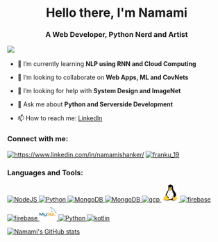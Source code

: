 <h1 align="center">Hello there, I'm Namami</h1>
<h3 align="center">A Web Developer, Python Nerd and Artist</h3>

![](https://komarev.com/ghpvc/?username=NamamiShanker)

- 🌱 I’m currently learning **NLP using RNN and Cloud Computing**

- 👯 I’m looking to collaborate on **Web Apps, ML and CovNets**

- 🤝 I’m looking for help with **System Design and ImageNet**

- 💬 Ask me about **Python and Serverside Development**

- 📫 How to reach me: <a href="https://www.linkedin.com/in/namamishanker/">LinkedIn</a>

<h3 align="left">Connect with me:</h3>
<p align="left">
<a href="https://www.linkedin.com/in/namamishanker/" target="blank"><img align="center" src="https://www.flaticon.com/svg/vstatic/svg/1384/1384046.svg?token=exp=1613380952~hmac=6d6855acae6af46e321abf2e9c128a7f" alt="https://www.linkedin.com/in/namamishanker/" height="30" width="40" /></a>
<a href="https://www.instagram.com/franku_19/" target="blank"><img align="center" src="https://cdn.jsdelivr.net/npm/simple-icons@3.0.1/icons/instagram.svg" alt="franku_19" height="30" width="40" /></a>

<h3 align="left">Languages and Tools:</h3>
<p align="left">
  <a href="https://nodejs.org" target="_blank"> <img src="https://nodejs.org/static/images/logos/nodejs-new-pantone-black.svg" alt="NodeJS" height="40"/> </a> 
  <a href="https://www.python.org/" target="_blank"> <img src="https://www.python.org/static/community_logos/python-logo-master-v3-TM-flattened.png" alt="Python" height="40"/> </a> 
  <a href="https://www.mongodb.com/" target="_blank"> <img src="https://cdn.iconscout.com/icon/free/png-256/mongodb-3-1175138.png" alt="MongoDB" height="40"/> </a> 
  <a href="http://expressjs.com/" target="_blank"> <img src="https://expressjs.com/images/favicon.png" alt="MongoDB" height="40"/> </a> 
  <a href="https://cloud.google.com" target="_blank"> <img src="https://www.vectorlogo.zone/logos/google_cloud/google_cloud-icon.svg" alt="gcp"height="40"/> </a> 
  <a href="https://www.linux.org/" target="_blank"> <img src="https://raw.githubusercontent.com/devicons/devicon/master/icons/linux/linux-original.svg" alt="linux" height="40"/> </a>
  <a href="https://firebase.google.com/" target="_blank"> <img src="https://www.vectorlogo.zone/logos/firebase/firebase-icon.svg" alt="firebase" width="40" height="40"/> </a> 
  <a href="https://developers.google.com/web/tools/puppeteer/" target="_blank"> <img src="https://developers.google.com/web/tools/images/puppeteer.png" alt="firebase" width="40" height="40"/> </a> 
  <a href="https://www.mysql.com/" target="_blank"> <img src="https://raw.githubusercontent.com/devicons/devicon/master/icons/mysql/mysql-original-wordmark.svg" alt="mysql" height="40"/> </a>
  <a href="https://www.java.com/en/" target="_blank"> <img src="https://1000logos.net/wp-content/uploads/2020/09/Java-Logo.png" alt="Python" height="40"/> </a>  
  <a href="https://kotlinlang.org" target="_blank"> <img src="https://www.vectorlogo.zone/logos/kotlinlang/kotlinlang-icon.svg" alt="kotlin" height="40"/> </a> 
</p>

[![Namami's GitHub stats](https://github-readme-stats.vercel.app/api?username=NamamiShanker&show_icons=true&theme=radical)](https://github.com/NamamiShanker)
